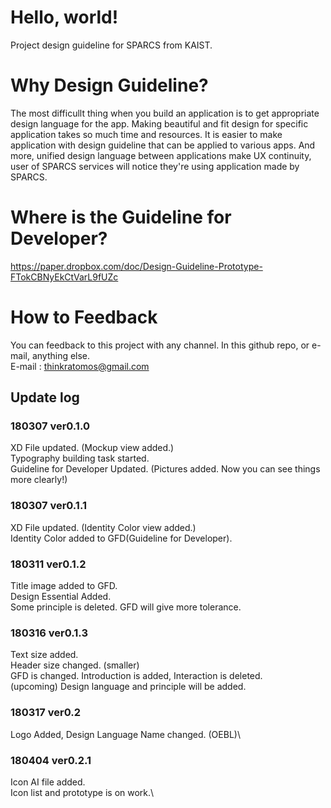 # Hello, world!
Project design guideline for SPARCS from KAIST.


# Why Design Guideline?

The most difficullt thing when you build an application is to get appropriate design language for the app. Making beautiful and fit design for specific application takes so much time and resources. It is easier to make application with design guideline that can be applied to various apps. And more, unified design language between applications make UX continuity, user of SPARCS services will notice they're using application made by SPARCS.


# Where is the Guideline for Developer?

https://paper.dropbox.com/doc/Design-Guideline-Prototype-FTokCBNyEkCtVarL9fUZc


# How to Feedback

You can feedback to this project with any channel. In this github repo, or e-mail, anything else.\
E-mail : thinkratomos@gmail.com

## Update log
### 180307 ver0.1.0
XD File updated. (Mockup view added.)\
Typography building task started.\
Guideline for Developer Updated. (Pictures added. Now you can see things more clearly!)

### 180307 ver0.1.1
XD File updated. (Identity Color view added.)\
Identity Color added to GFD(Guideline for Developer).

### 180311 ver0.1.2
Title image added to GFD.\
Design Essential Added.\
Some principle is deleted. GFD will give more tolerance.

### 180316 ver0.1.3
Text size added.\
Header size changed. (smaller)\
GFD is changed. Introduction is added, Interaction is deleted.\
(upcoming) Design language and principle will be added.

### 180317 ver0.2
Logo Added, Design Language Name changed. (OEBL)\

### 180404 ver0.2.1
Icon AI file added.\
Icon list and prototype is on work.\
